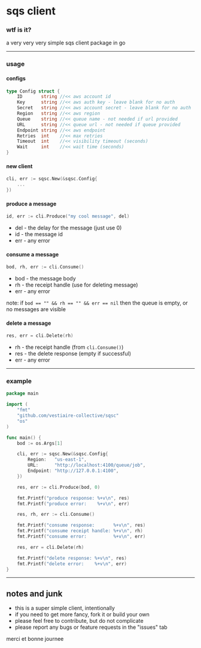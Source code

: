 # sqs client

### wtf is it?
a very very very simple sqs client package in go

---

### usage

#### configs
```go
type Config struct {
	ID       string //<< aws account id
	Key      string //<< aws auth key - leave blank for no auth
	Secret   string //<< aws account secret - leave blank for no auth
	Region   string //<< aws region
	Queue    string //<< queue name - not needed if url provided
	URL      string //<< queue url - not needed if queue provided
	Endpoint string //<< aws endpoint
	Retries  int    //<< max retries
	Timeout  int    //<< visibility timeout (seconds)
	Wait     int    //<< wait time (seconds)
}
```

#### new client
```go
cli, err := sqsc.New(&sqsc.Config{
    ...
})
```

#### produce a message
```go
id, err := cli.Produce("my cool message", del)
```
- del - the delay for the message (just use 0)
- id - the message id
- err - any error

#### consume a message
```go
bod, rh, err := cli.Consume()
```
- bod - the message body
- rh - the receipt handle (use for deleting message)
- err - any error

note: if `bod == "" && rh == "" && err == nil` then the queue is empty, or no messages are visible

#### delete a message
```go
res, err = cli.Delete(rh)
```
- rh - the receipt handle (from `cli.Consume()`)
- res - the delete response (empty if successful)
- err - any error

---

### example
```go
package main

import (
	"fmt"
	"github.com/vestiaire-collective/sqsc"
	"os"
)

func main() {
	bod := os.Args[1]

	cli, err := sqsc.New(&sqsc.Config{
		Region:   "us-east-1",
		URL:      "http://localhost:4100/queue/job",
		Endpoint: "http://127.0.0.1:4100",
	})

	res, err := cli.Produce(bod, 0)

	fmt.Printf("produce response: %+v\n", res)
	fmt.Printf("produce error:    %+v\n", err)

	res, rh, err := cli.Consume()

	fmt.Printf("consume response:       %+v\n", res)
	fmt.Printf("consume receipt handle: %+v\n", rh)
	fmt.Printf("consume error:          %+v\n", err)

	res, err = cli.Delete(rh)

	fmt.Printf("delete response: %+v\n", res)
	fmt.Printf("delete error:    %+v\n", err)
}
```

---

## notes and junk
- this is a super simple client, intentionally
- if you need to get more fancy, fork it or build your own
- please feel free to contribute, but do not complicate
- please report any bugs or feature requests in the "issues" tab

merci et bonne journee
